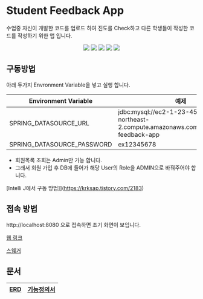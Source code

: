 # Student Feedback App

수업중 자신이 개발한 코드를 업로드 하여 진도를 Check하고 다른 학생들이 작성한 코드를 작성하기 위한 앱 입니다.


<div align="center">
 <img src="https://img.shields.io/badge/SpringBoot-6DB33F.svg?logo=Spring-Boot&logoColor=white" />
 <img src="https://img.shields.io/badge/SpringSecurity-6DB33F.svg?logo=Spring-Security&logoColor=white" />
 <img src="https://img.shields.io/badge/MySQL-3776AB.svg?logo=MySql&logoColor=white" />
 <img src="https://img.shields.io/badge/Docker-2496ED.svg?logo=Docker&logoColor=white" />
 <img src="https://img.shields.io/badge/AmazonEC2-FF9900.svg?logo=Amazon-EC2&logoColor=white" />
</div>


## 구동방법

아래 두가지 Envronment Variable을 넣고 실행 합니다.

| Environment Variable       | 예제                                                         |      |
| -------------------------- | ------------------------------------------------------------ | ---- |
| SPRING_DATASOURCE_URL      | jdbc:mysql://ec2-1-23-456-789.ap-northeast-2.compute.amazonaws.com:3306/student-feedback-app |      |
| SPRING_DATASOURCE_PASSWORD | ex12345678                                                   |      |



- 회원목록 조회는 Admin만 가능 합니다.
- 그래서 회원 가입 후 DB에 들어가 해당 User의 Role을 ADMIN으로 바꿔주어야 합니다.

[Intelli J에서 구동 방법]](https://krksap.tistory.com/2183)

## 접속 방법

http://localhost:8080 으로 접속하면 초기 화면이 보입니다.

[웹 링크](http://ec2-3-38-111-117.ap-northeast-2.compute.amazonaws.com:8083/)

[스웨거](http://ec2-3-38-111-117.ap-northeast-2.compute.amazonaws.com:8083/swagger-ui/)

## 문서

| [ERD](https://app.diagrams.net/#G1Vh3notO6oMFYSy4GcQSlctRlbKeuyoHX) | [기능정의서](https://docs.google.com/document/d/12keAVS-9ssKvohILyIxJpomUiF9TDVY66Gzj2VVPef8/edit) |
| ------------------------------------------------------------ | ------------------------------------------------------------ |

